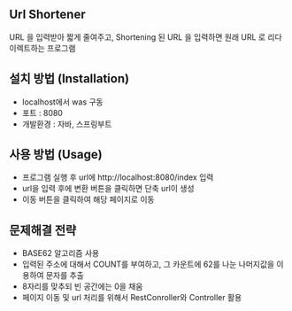 ## Url Shortener
URL 을 입력받아 짧게 줄여주고, Shortening 된 URL 을 입력하면 원래 URL 로 리다이렉트하는 프로그램

## 설치 방법 (Installation)
- localhost에서 was 구동 
- 포트 : 8080
- 개발환경 : 자바, 스프링부트

## 사용 방법 (Usage)
- 프로그램 실행 후 url에 http://localhost:8080/index 입력
- url을 입력 후에 변환 버튼을 클릭하면 단축 url이 생성
- 이동 버튼을 클릭하여 해당 페이지로 이동

## 문제해결 전략
- BASE62 알고리즘 사용
- 입력된 주소에 대해서 COUNT를 부여하고, 그 카운트에 62를 나눈 나머지값을 이용하여 문자를 추출
- 8자리를 맞추되 빈 공간에는 0을 채움
- 페이지 이동 및 url 처리를 위해서 RestConroller와 Controller 활용





